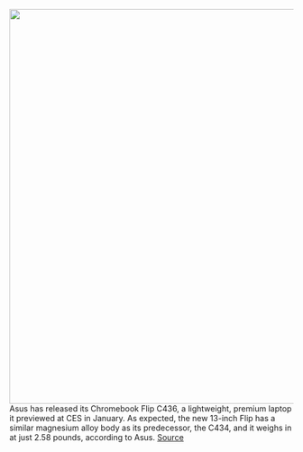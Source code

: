 <img src='https://cdn.vox-cdn.com/thumbor/L34XHp0vePVAnfZuyVJNx1fCJM8=/0x0:3317x2137/1200x800/filters:focal(1394x804:1924x1334)/cdn.vox-cdn.com/uploads/chorus_image/image/66609199/Chromebook_Flip_C436_2A_Transparent_Silver_7.0.jpg' width='700px' /><br/>
Asus has released its Chromebook Flip C436, a lightweight, premium laptop it previewed at CES in January. As expected, the new 13-inch Flip has a similar magnesium alloy body as its predecessor, the C434, and it weighs in at just 2.58 pounds, according to Asus.
<a href='https://www.theverge.com/2020/4/6/21209524/asus-flip-c436-chromebook-release-project-athena-price'> Source <a/>